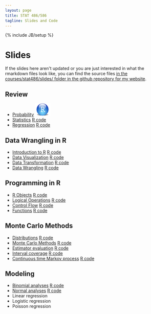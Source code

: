 ```yaml
---
layout: page
title: STAT 486/586
tagline: Slides and Code
---
```

{% include JB/setup %}

# Slides

If the slides here aren't updated or you are just interested in what the 
rmarkdown files look like, 
you can find the source files 
[in the courses/stat486/slides/ folder in the github repository for my website](https://github.com/jarad/jarad.github.com/tree/master/courses/stat486/slides). 

## Review

- [Probability](01-probability/01-probability.html) [![R Code](rstudio.png)](01-probability/01-probability.R)
- [Statistics](02-statistics/02-statistics.html) [R code](02-statistics/02-statistics.R)
- [Regression](03-regression/03-regression.html) [R code](03-regression/03-regression.R)

## Data Wrangling in R

- [Introduction to R](04-intro_to_r/04-intro_to_r.html) [R code](04-intro_to_r/04-intro_to_r.R)
- [Data Visualization](05-ggplot2/05-ggplot2.html) [R code](05-ggplot2/05-ggplot2.R)
- [Data Transformation](06-dplyr/06-dplyr.html) [R code](06-dplyr/06-dplyr.R)
- [Data Wrangling](07-wrangling/07-wrangling.html) [R code](07-wrangling/07-wrangling.R)

## Programming in R

- [R Objects](08-objects/08-objects.html) [R code](08-objects/08-objects.R)
- [Logical Operations](09-logical/09-logical.html) [R code](09-logical/09-logical.R)
- [Control Flow](10-control/10-control.html) [R code](10-control/10-control.R)
- [Functions](11-functions/11-functions.html) [R code](11-functions/11-functions.R)

## Monte Carlo Methods

- [Distributions](12-distributions/12-distributions.html) [R code](12-distributions/12-distributions.R)
- [Monte Carlo Methods](13-monte_carlo/13-monte_carlo.html) [R code](13-monte_carlo/13-monte_carlo.R)
- [Estimator evaluation](14-estimators/14-estimators.html) [R code](14-estimators/14-estimators.R)
- [Interval coverage](15-intervals/15-intervals.html) [R code](15-intervals/15-intervals.R)
- [Continuous time Markov process](16-processes/16-processes.html) [R code](16-processes/16-processes.R)

## Modeling

- [Binomial analyses](17-binomial_analyses/17-binomial_analyses.html) [R code](17-binomial_analyses/17-binomial_analyses.R)
- [Normal analyses](18-normal_analyses/18-normal_analyses.html) [R code](18-normal_analyses/18-normal_analyses.R)
- Linear regression
- Logistic regression
- Poisson regression
